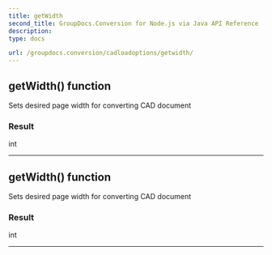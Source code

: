 ```yaml
---
title: getWidth
second_title: GroupDocs.Conversion for Node.js via Java API Reference
description: 
type: docs

url: /groupdocs.conversion/cadloadoptions/getwidth/
---
```


## getWidth()  function

 Sets desired page width for converting CAD document
 

### Result
int


---


## getWidth()  function

 Sets desired page width for converting CAD document
 

### Result
int


---


